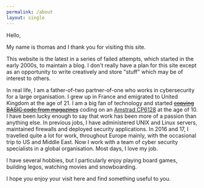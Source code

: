 ```yaml
---
permalink: /about
layout: single
---
```


Hello,

My name is thomas and I thank you for visiting this site.


This website is the latest in a series of failed attempts, which started in the early 2000s, to maintain a blog. I don't really have a plan for this site except as an opportunity to write creatively and store "stuff" which may be of interest to others.

In real life, I am a father-of-two partner-of-one who works in cybersecurity for a large organisation. I grew up in France and emigrated to United Kingdom at the age of 21. I am a big fan of technology and started <del>[copying BASIC code from magazines][1]</del> coding on an [Amstrad CP6128][2] at the age of 10. I have been lucky enough to say that work has been more of a passion than anything else. In previous jobs, I have administered UNIX and Linux servers, maintained firewalls and deployed security applications. In 2016 and 17, I travelled quite a lot for work, throughout Europe mainly, with the occasional trip to US and Middle East. Now I work with a team of cyber security specialists in a global organisation. Most days, I love my job.

I have several hobbies, but I particularly enjoy playing board games, building legos, watching movies and snowboarding.

I hope you enjoy your visit here and find something useful to you.

[1]: https://en.wikipedia.org/wiki/Type-in_program "Wikipedia: Type-in program"
[2]: https://en.wikipedia.org/wiki/Amstrad_CPC#CPC6128 "Wikipedia: Amstrad CPC"

